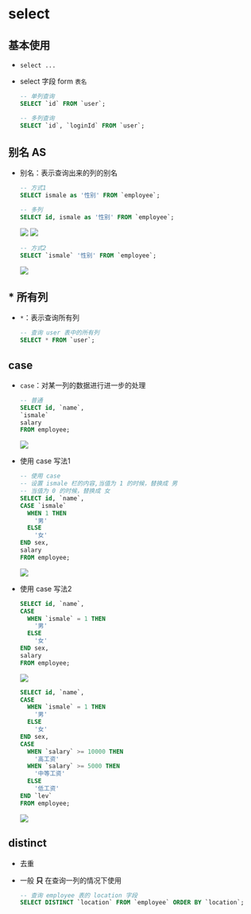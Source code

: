 # select

## 基本使用

+ `select ...`

+ select 字段 form `表名`

  ```sql
  -- 单列查询
  SELECT `id` FROM `user`;
  ```

  ```sql
  -- 多列查询
  SELECT `id`, `loginId` FROM `user`;
  ```

## 别名 AS

+ 别名：表示查询出来的列的别名

  ```sql
  -- 方式1
  SELECT ismale as '性别' FROM `employee`;

  -- 多列
  SELECT id, ismale as '性别' FROM `employee`;
  ```

  ![](images/select-别名1-1.png)
  ![](images/select-别名1-2.png)


  ```sql
  -- 方式2
  SELECT `ismale` '性别' FROM `employee`;
  ```

  ![](images/select-别名2-1.png)

## * 所有列

+ `*`：表示查询所有列

  ```sql
  -- 查询 user 表中的所有列
  SELECT * FROM `user`;
  ```

## case

+ `case`：对某一列的数据进行进一步的处理

  ```sql
  -- 普通
  SELECT id, `name`,
  `ismale`
  salary
  FROM employee;
  ```

  ![](images/case-未使用.png)

+ 使用 case 写法1

  ```sql
  -- 使用 case
  -- 设置 ismale 栏的内容,当值为 1 的时候，替换成 男
  -- 当值为 0 的时候，替换成 女
  SELECT id, `name`,
  CASE `ismale`
    WHEN 1 THEN
      '男'
    ELSE
      '女'
  END sex,
  salary
  FROM employee;
  ```

  ![](images/case-使用.png)

+ 使用 case 写法2

  ```sql
  SELECT id, `name`,
  CASE 
    WHEN `ismale` = 1 THEN
      '男'
    ELSE
      '女'
  END sex,
  salary
  FROM employee;
  ```

  ![](images/case-使用2.png)

  ```sql
  SELECT id, `name`,
  CASE 
    WHEN `ismale` = 1 THEN
      '男'
    ELSE
      '女'
  END sex,
  CASE 
    WHEN `salary` >= 10000 THEN
      '高工资'
    WHEN `salary` >= 5000 THEN
      '中等工资'
    ELSE
      '低工资'
  END `lev`
  FROM employee;
  ```

  ![](images/case-使用3.png)

## distinct

+ 去重
+ 一般 **只** 在查询一列的情况下使用

  ```sql
  -- 查询 employee 表的 location 字段
  SELECT DISTINCT `location` FROM `employee` ORDER BY `location`;
  ```
